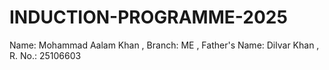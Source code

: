 # INDUCTION-PROGRAMME-2025
Name: Mohammad Aalam Khan  , Branch: ME , Father's Name: Dilvar Khan , R. No.: 25106603 
